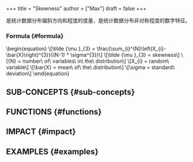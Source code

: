 +++
title = "Skewness"
author = ["Max"]
draft = false
+++

是统计数据分布偏斜方向和程度的度量，是统计数据分布非对称程度的数字特征。


### Formula {#formula}

\begin{equation}
\\[\tilde {\mu }\_{3} = \frac{\sum\_{i}^{N}\left(X\_{i}-\bar{X}\right)^{3}}{(N-1) \* \sigma^{3}}\\]
\\[\tilde {\mu }\_{3}	=	skewness\\]
\\[{N}	=	number\ of\ variables\ in\ the\ distribution\\]
\\[X\_{i}	=	random\ variable\\]
\\[\bar{X}	=	mean\ of\ the\ distribution\\]
\\[\sigma	=	standard\ deviation\\]
\end{equation}


## SUB-CONCEPTS {#sub-concepts}


## FUNCTIONS {#functions}


## IMPACT {#impact}


## EXAMPLES {#examples}
